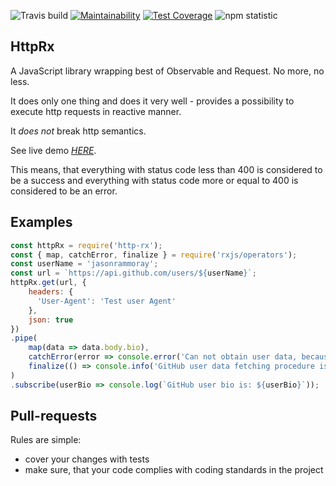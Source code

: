 ![Travis build](https://travis-ci.org/JasonRammoray/HttpRx.svg?branch=master)
[![Maintainability](https://api.codeclimate.com/v1/badges/6be09fcb78891730bfc1/maintainability)](https://codeclimate.com/github/JasonRammoray/HttpRx/maintainability)
[![Test Coverage](https://api.codeclimate.com/v1/badges/6be09fcb78891730bfc1/test_coverage)](https://codeclimate.com/github/JasonRammoray/HttpRx/test_coverage)
![npm statistic](https://nodei.co/npm/http-rx.png?downloads=true&downloadRank=true&stars=true)
## HttpRx
A JavaScript library wrapping best of Observable and Request.
No more, no less.

It does only one thing and does it very well - provides a possibility to execute http requests in reactive manner.

It *does not* break http semantics.

See live demo [*HERE*](https://runkit.com/l2jliga/5b2c00bf17259600121348f2).

This means, that everything with status code less than 400 is considered to be a success and everything with status code more or equal to 400 is considered to be an error.
## Examples
```js
const httpRx = require('http-rx');
const { map, catchError, finalize } = require('rxjs/operators');
const userName = 'jasonrammoray';
const url = `https://api.github.com/users/${userName}`;
httpRx.get(url, {
    headers: {
      'User-Agent': 'Test user Agent'
    },
    json: true
})
.pipe(
    map(data => data.body.bio),
    catchError(error => console.error('Can not obtain user data, because: ', error)),
    finalize(() => console.info('GitHub user data fetching procedure is done'))
)
.subscribe(userBio => console.log(`GitHub user bio is: ${userBio}`));
```

## Pull-requests
Rules are simple:
* cover your changes with tests
* make sure, that your code complies with coding standards in the project
